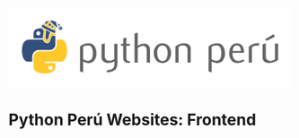![Python Peru](https://raw.githubusercontent.com/pythonperu-org/artwork/master/assets/png/pythonperu/git/readme-header.png)

# Python Perú Websites: Frontend
